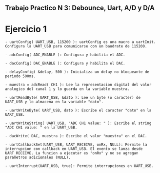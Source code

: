 ## Trabajo Practico N 3: Debounce, Uart, A/D y D/A

# Ejercicio 1

	- uartConfig( UART_USB, 115200 ): uartConfig es una macro a uartInit. Configura la UART_USB para comunicarse con un baudrate de 115200. 

	- adcConfig( ADC_ENABLE ): Configura y habilita el ADC.

	- dacConfig( DAC_ENABLE ): Configura y habilita el DAC.

	- delayConfig( &delay, 500 ): Inicializa un delay no bloqueante de periodo 500ms.

	- muestra = adcRead( CH1 ): Lee la representacion digital del valor analogico del canal 1 y lo guarda en la variable muestra.

	- uartReadByte( UART_USB, &dato ): Lee un byte (o caracter) de UART_USB y lo almacena en la variable "dato".

	- uartWriteByte( UART_USB, dato ): Escribe el caracter "dato" en la UART_USB.

	- uartWriteString( UART_USB, "ADC CH1 value: " ): Escribe el string "ADC CH1 value: " en la UART_USB.

	- dacWrite( DAC, muestra ): Escribe el valor "muestra" en el DAC.

	- uartCallbackSet(UART_USB, UART_RECEIVE, onRx, NULL): Permite la interrupcion con callback en UART_USB. El evento se lanza desde UART_RECEIVE. La funcion a ejecutar es "onRx" y no se agregan parametros adicionales (NULL).

	- uartInterrupt(UART_USB, true): Permite interrupciones en UART_USB.

